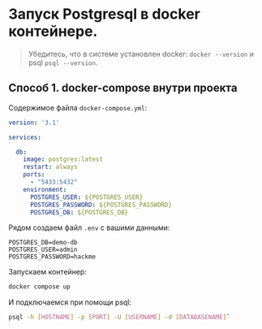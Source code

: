# Запуск Postgresql в docker контейнере.

> Убедитесь, что в системе установлен docker: ```docker --version``` и psql ```psql --version```.

## Способ 1. docker-compose внутри проекта

Содержимое файла `docker-compose.yml`:

```yaml
version: '3.1'

services:

  db:
    image: postgres:latest
    restart: always
    ports:
      - "5433:5432"
    environment:
      POSTGRES_USER: ${POSTGRES_USER}
      POSTGRES_PASSWORD: ${POSTGRES_PASSWORD}
      POSTGRES_DB: ${POSTGRES_DB}
```

Рядом создаем файл `.env` с вашими данными:

```env
POSTGRES_DB=demo-db
POSTGRES_USER=admin
POSTGRES_PASSWORD=hackme
```

Запускаем контейнер:

```bash
docker compose up
```

И подключаемся при помощи psql:

```bash
psql -h [HOSTNAME] -p [PORT] -U [USERNAME] -d [DATABASENAME]`
```